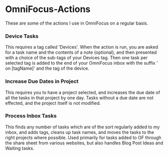 # OmniFocus-Actions

These are some of the actions I use in OmniFocus on a regular basis.

### Device Tasks
This requires a tag called 'Devices'. When the action is run, you are asked for a task name and the contents of a note (optional), and then presented with a choice of the sub-tags of your Devices tag. Then one task per selected tag is added to the end of your OmniFocus inbox with the suffix ' on [tagName]' and the tag of the device.

### Increase Due Dates in Project
This requires you to have a project selected, and increases the due date of all the tasks in that project by one day. Tasks without a due date are not effected, and the project itself is not modified.

### Process Inbox Tasks
This finds any number of tasks which are of the sort regularly added to my inbox, and adds tags, cleans up task names, and moves the tasks to the right projects where possible. Used primarily for tasks added to OF through the share sheet from various websites, but also handles Blog Post Ideas and Waiting tasks.